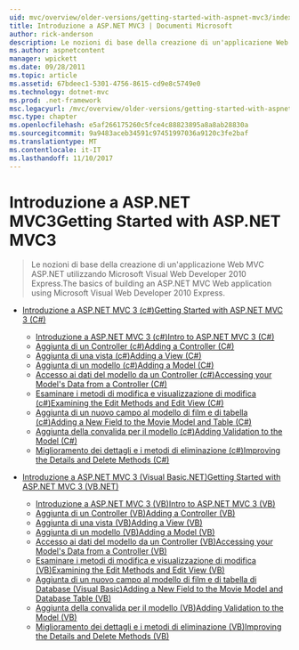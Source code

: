 ```yaml
---
uid: mvc/overview/older-versions/getting-started-with-aspnet-mvc3/index
title: Introduzione a ASP.NET MVC3 | Documenti Microsoft
author: rick-anderson
description: Le nozioni di base della creazione di un'applicazione Web MVC ASP.NET utilizzando Microsoft Visual Web Developer 2010 Express.
ms.author: aspnetcontent
manager: wpickett
ms.date: 09/28/2011
ms.topic: article
ms.assetid: 67bdeec1-5301-4756-8615-cd9e8c5749e0
ms.technology: dotnet-mvc
ms.prod: .net-framework
msc.legacyurl: /mvc/overview/older-versions/getting-started-with-aspnet-mvc3
msc.type: chapter
ms.openlocfilehash: e5af266175260c5fce4c88823895a8a8ab28830a
ms.sourcegitcommit: 9a9483aceb34591c97451997036a9120c3fe2baf
ms.translationtype: MT
ms.contentlocale: it-IT
ms.lasthandoff: 11/10/2017
---
```

<a name="getting-started-with-aspnet-mvc3"></a><span data-ttu-id="41bf2-103">Introduzione a ASP.NET MVC3</span><span class="sxs-lookup"><span data-stu-id="41bf2-103">Getting Started with ASP.NET MVC3</span></span>
====================
> <span data-ttu-id="41bf2-104">Le nozioni di base della creazione di un'applicazione Web MVC ASP.NET utilizzando Microsoft Visual Web Developer 2010 Express.</span><span class="sxs-lookup"><span data-stu-id="41bf2-104">The basics of building an ASP.NET MVC Web application using Microsoft Visual Web Developer 2010 Express.</span></span>


- [<span data-ttu-id="41bf2-105">Introduzione a ASP.NET MVC 3 (c#)</span><span class="sxs-lookup"><span data-stu-id="41bf2-105">Getting Started with ASP.NET MVC 3 (C#)</span></span>](cs/index.md)

    - [<span data-ttu-id="41bf2-106">Introduzione a ASP.NET MVC 3 (c#)</span><span class="sxs-lookup"><span data-stu-id="41bf2-106">Intro to ASP.NET MVC 3 (C#)</span></span>](cs/intro-to-aspnet-mvc-3.md)
    - [<span data-ttu-id="41bf2-107">Aggiunta di un Controller (c#)</span><span class="sxs-lookup"><span data-stu-id="41bf2-107">Adding a Controller (C#)</span></span>](cs/adding-a-controller.md)
    - [<span data-ttu-id="41bf2-108">Aggiunta di una vista (c#)</span><span class="sxs-lookup"><span data-stu-id="41bf2-108">Adding a View (C#)</span></span>](cs/adding-a-view.md)
    - [<span data-ttu-id="41bf2-109">Aggiunta di un modello (c#)</span><span class="sxs-lookup"><span data-stu-id="41bf2-109">Adding a Model (C#)</span></span>](cs/adding-a-model.md)
    - [<span data-ttu-id="41bf2-110">Accesso ai dati del modello da un Controller (c#)</span><span class="sxs-lookup"><span data-stu-id="41bf2-110">Accessing your Model's Data from a Controller (C#)</span></span>](cs/accessing-your-models-data-from-a-controller.md)
    - [<span data-ttu-id="41bf2-111">Esaminare i metodi di modifica e visualizzazione di modifica (c#)</span><span class="sxs-lookup"><span data-stu-id="41bf2-111">Examining the Edit Methods and Edit View (C#)</span></span>](cs/examining-the-edit-methods-and-edit-view.md)
    - [<span data-ttu-id="41bf2-112">Aggiunta di un nuovo campo al modello di film e di tabella (c#)</span><span class="sxs-lookup"><span data-stu-id="41bf2-112">Adding a New Field to the Movie Model and Table (C#)</span></span>](cs/adding-a-new-field.md)
    - [<span data-ttu-id="41bf2-113">Aggiunta della convalida per il modello (c#)</span><span class="sxs-lookup"><span data-stu-id="41bf2-113">Adding Validation to the Model (C#)</span></span>](cs/adding-validation-to-the-model.md)
    - [<span data-ttu-id="41bf2-114">Miglioramento dei dettagli e i metodi di eliminazione (c#)</span><span class="sxs-lookup"><span data-stu-id="41bf2-114">Improving the Details and Delete Methods (C#)</span></span>](cs/improving-the-details-and-delete-methods.md)
- [<span data-ttu-id="41bf2-115">Introduzione a ASP.NET MVC 3 (Visual Basic.NET)</span><span class="sxs-lookup"><span data-stu-id="41bf2-115">Getting Started with ASP.NET MVC 3 (VB.NET)</span></span>](vb/index.md)

    - [<span data-ttu-id="41bf2-116">Introduzione a ASP.NET MVC 3 (VB)</span><span class="sxs-lookup"><span data-stu-id="41bf2-116">Intro to ASP.NET MVC 3 (VB)</span></span>](vb/intro-to-aspnet-mvc-3.md)
    - [<span data-ttu-id="41bf2-117">Aggiunta di un Controller (VB)</span><span class="sxs-lookup"><span data-stu-id="41bf2-117">Adding a Controller (VB)</span></span>](vb/adding-a-controller.md)
    - [<span data-ttu-id="41bf2-118">Aggiunta di una vista (VB)</span><span class="sxs-lookup"><span data-stu-id="41bf2-118">Adding a View (VB)</span></span>](vb/adding-a-view.md)
    - [<span data-ttu-id="41bf2-119">Aggiunta di un modello (VB)</span><span class="sxs-lookup"><span data-stu-id="41bf2-119">Adding a Model (VB)</span></span>](vb/adding-a-model.md)
    - [<span data-ttu-id="41bf2-120">Accesso ai dati del modello da un Controller (VB)</span><span class="sxs-lookup"><span data-stu-id="41bf2-120">Accessing your Model's Data from a Controller (VB)</span></span>](vb/accessing-your-models-data-from-a-controller.md)
    - [<span data-ttu-id="41bf2-121">Esaminare i metodi di modifica e visualizzazione di modifica (VB)</span><span class="sxs-lookup"><span data-stu-id="41bf2-121">Examining the Edit Methods and Edit View (VB)</span></span>](vb/examining-the-edit-methods-and-edit-view.md)
    - [<span data-ttu-id="41bf2-122">Aggiunta di un nuovo campo al modello di film e di tabella di Database (Visual Basic)</span><span class="sxs-lookup"><span data-stu-id="41bf2-122">Adding a New Field to the Movie Model and Database Table (VB)</span></span>](vb/adding-a-new-field.md)
    - [<span data-ttu-id="41bf2-123">Aggiunta della convalida per il modello (VB)</span><span class="sxs-lookup"><span data-stu-id="41bf2-123">Adding Validation to the Model (VB)</span></span>](vb/adding-validation-to-the-model.md)
    - [<span data-ttu-id="41bf2-124">Miglioramento dei dettagli e i metodi di eliminazione (VB)</span><span class="sxs-lookup"><span data-stu-id="41bf2-124">Improving the Details and Delete Methods (VB)</span></span>](vb/improving-the-details-and-delete-methods.md)
